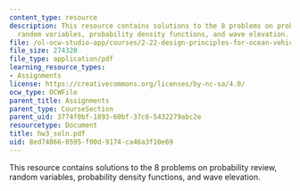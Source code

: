 ```yaml
---
content_type: resource
description: This resource contains solutions to the 8 problems on probability review,
  random variables, probability density functions, and wave elevation.
file: /ol-ocw-studio-app/courses/2-22-design-principles-for-ocean-vehicles-13-42-spring-2005/8ed748660595f00d9174ca46a3f10e69_hw3_soln.pdf
file_size: 274320
file_type: application/pdf
learning_resource_types:
- Assignments
license: https://creativecommons.org/licenses/by-nc-sa/4.0/
ocw_type: OCWFile
parent_title: Assignments
parent_type: CourseSection
parent_uid: 3774f0bf-1893-60bf-37c6-5432279abc2e
resourcetype: Document
title: hw3_soln.pdf
uid: 8ed74866-0595-f00d-9174-ca46a3f10e69
---
```

This resource contains solutions to the 8 problems on probability review, random variables, probability density functions, and wave elevation.